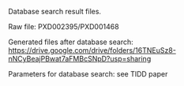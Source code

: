 Database search result files.

Raw file:  PXD002395/PXD001468 

Generated files after database search: https://drive.google.com/drive/folders/16TNEuSz8-nNCyBeajPBwat7aFMBcSNpD?usp=sharing

Parameters for database search: see TIDD paper
